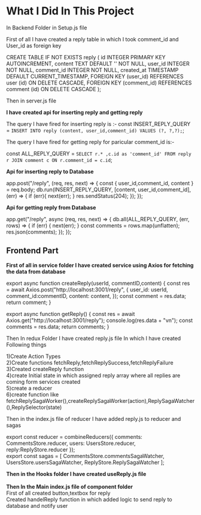 <b><h1>What I Did In This Project</h1></b>
  

In Backend Folder in Setup.js file

First of all I have created a reply table  in which I took comment_id and User_id as foreign key

CREATE TABLE IF NOT EXISTS reply (
    id INTEGER PRIMARY KEY AUTOINCREMENT,
    content TEXT DEFAULT '' NOT NULL,
    user_id INTEGER NOT NULL,
    comment_id INTEGER NOT NULL,
    created_at TIMESTAMP DEFAULT CURRENT_TIMESTAMP,
    FOREIGN KEY (user_id) REFERENCES user (id) ON DELETE CASCADE,
    FOREIGN KEY (comment_id) REFERENCES comment (id) ON DELETE CASCADE
);

Then in server.js file 

<b>I have created api for inserting reply and getting reply</b>

The query I have fired for inserting reply is :-
 const INSERT_REPLY_QUERY = `
INSERT INTO reply
  (content, user_id,comment_id)
VALUES
  (?, ?,?);
`; 

The query I have fired for getting reply for paricular comment_id is:-

const ALL_REPLY_QUERY = `
SELECT r.* ,c.id as 'comment_id'
FROM reply r JOIN comment c ON r.comment_id = c.id
`;

<b>Api for inserting reply to Database</b>
  
app.post("/reply", (req, res, next) => {
  const { user_id,comment_id, content } = req.body;
  db.run(INSERT_REPLY_QUERY, [content, user_id,comment_id], (err) => {
    if (err){
      next(err); 
    }
    res.sendStatus(204);
  });
});

<b>Api for getting reply from Database</b>
  
  app.get("/reply", async (req, res, next) => {
  db.all(ALL_REPLY_QUERY, (err, rows) => {
    if (err) {
      next(err);
    }
    const comments = rows.map(unflatten);
    res.json(comments);
  });
});


<h2> Frontend Part </h2>

<b>First of all in service folder I have created service using Axios for fetching the data from database</b>

export async function createReply(userId, commentID,content) {
  const res = await Axios.post("http://localhost:3001/reply", {
    user_id: userId,
    comment_id:commentID,
    content: content,
  });
  const comment = res.data;
  return comment;
}

export async function getReply() {
  const res = await Axios.get("http://localhost:3001/reply");
  console.log(res.data + "vn");
  const comments = res.data;
  return comments;
}

Then In redux Folder I have created reply.js file In which I  have created  Following things<br>

1)Create Action Types<br>
2)Create functions fetchReply,fetchReplySuccess,fetchReplyFailure<br>
3)Created createReply function<br>
4)create Initial state in which assigned reply array where all replies are coming form services created<br>
5)create a reducer<br>
6)create function like fetchReplySagaWorker(),createReplySagaWorker(action),ReplySagaWatcher(),ReplySelector(state) <br>

Then in the index.js file of reducer I have added reply.js to reducer and sagas <br>

export const reducer = combineReducers({
  comments: CommentsStore.reducer,
  users: UsersStore.reducer,
  reply:ReplyStore.reducer
});<br>
export const sagas = [
  CommentsStore.commentsSagaWatcher,
  UsersStore.usersSagaWatcher,
  ReplyStore.ReplySagaWatcher
];<br>


<b> Then in the Hooks folder I have created useReply.js file </b> 
<br>
<br>
<b> Then In the Main index.js file of component folder</b> </br>
First of all created button,textbox for reply <br>
Created handelReply function in which added logic to send reply to database and notify user 
